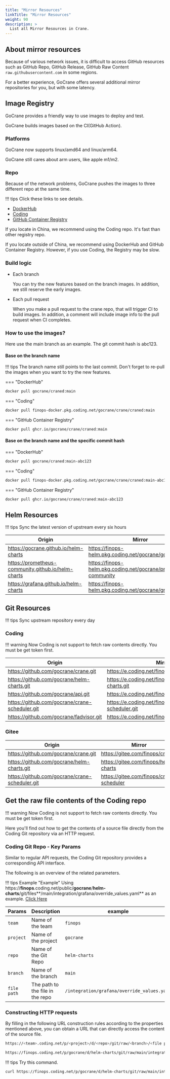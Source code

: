 ```yaml
---
title: "Mirror Resources"
linkTitle: "Mirror Resources"
weight: 90
description: >
  List all Mirror Resources in Crane.
---
```


## About mirror resources

Because of various network issues, it is difficult to access GitHub resources such as GitHub Repo, GitHub Release, GitHub Raw Content `raw.githubusercontent.com` in some regions.

For a better experience, GoCrane offers several additional mirror repositories for you, but with some latency.

## Image Registry

GoCrane provides a friendly way to use images to deploy and test.

GoCrane builds images based on the CI(GitHub Action).

### Platforms

GoCrane now supports linux/amd64 and linux/arm64.

GoCrane still cares about arm users, like apple m1/m2.

### Repo
Because of the network problems, GoCrane pushes the images to three different repo at the same time.

!!! tips
Click these links to see details.
- [DockerHub](https://hub.docker.com/u/gocrane)
- [Coding](https://finops.coding.net/public-artifacts/gocrane/crane/packages)
- [GitHub Container Registry](https://github.com/orgs/gocrane/packages?repo_name=crane)

If you locate in China, we recommend using the Coding repo. It's fast than other registry repo.

If you locate outside of China, we recommend using DockerHub and GitHub Container Registry. However, if you use Coding, the Registry may be slow.

### Build logic

- Each branch

  You can try the new features based on the branch images. In addition, we still reserve the early images.

- Each pull request

  When you make a pull request to the crane repo, that will trigger CI to build images. In addition, a comment will include image info to the pull request when CI completes.

### How to use the images?

Here use the main branch as an example.
The git commit hash is abc123.

#### Base on the branch name

!!! tips
The branch name still points to the last commit. Don't forget to re-pull the images when you want to try the new features.

=== "DockerHub"
```bash
docker pull gocrane/craned:main
```

=== "Coding"
```bash
docker pull finops-docker.pkg.coding.net/gocrane/crane/craned:main
```

=== "GitHub Container Registry"
```bash
docker pull ghcr.io/gocrane/crane/craned:main
```

#### Base on the branch name and the specific commit hash

=== "DockerHub"
```bash
docker pull gocrane/craned:main-abc123
```

=== "Coding"
```bash
docker pull finops-docker.pkg.coding.net/gocrane/crane/craned:main-abc123
```

=== "GitHub Container Registry"
```bash
docker pull ghcr.io/gocrane/crane/craned:main-abc123
```


## Helm Resources

!!! tips
Sync the latest version of upstream every six hours

| Origin                                         | Mirror                                              | Type | Public |
| --------------------------------------------- | --------------------------------------------------------- | ------ | ----- |
| https://gocrane.github.io/helm-charts | https://finops-helm.pkg.coding.net/gocrane/gocrane | Helm | [Public](https://finops.coding.net/public-artifacts/gocrane/gocrane/packages) |
|  https://prometheus-community.github.io/helm-charts  | https://finops-helm.pkg.coding.net/gocrane/prometheus-community    | Helm | [Public](https://finops.coding.net/public-artifacts/gocrane/prometheus-community/packages) |
| https://grafana.github.io/helm-charts      | https://finops-helm.pkg.coding.net/gocrane/grafana      | Helm | [Public](https://finops.coding.net/public-artifacts/gocrane/grafana/packages) |

## Git Resources

!!! tips
Sync upstream repository every day

### Coding

!!! warning
Now Coding is not support to fetch raw contents directly. You must be get token first.

| Origin                                         | Mirror                                              | Type | Public |
| --------------------------------------------- | --------------------------------------------------------- | ------ | ---- |
| https://github.com/gocrane/crane.git | https://e.coding.net/finops/gocrane/crane.git | Git | [Public](https://finops.coding.net/public/gocrane/crane/git/files) |
| https://github.com/gocrane/helm-charts.git | https://e.coding.net/finops/gocrane/helm-charts.git | Git | [Public](https://finops.coding.net/public/gocrane/helm-charts/git/files) |
| https://github.com/gocrane/api.git | https://e.coding.net/finops/gocrane/api.git | Git | [Public](https://finops.coding.net/public/gocrane/api/git/files) |
| https://github.com/gocrane/crane-scheduler.git | https://e.coding.net/finops/gocrane/crane-scheduler.git | Git | [Public](https://finops.coding.net/public/gocrane/crane-scheduler/git/files) |
| https://github.com/gocrane/fadvisor.git | https://e.coding.net/finops/gocrane/fadvisor.git | Git | [Public](https://finops.coding.net/public/gocrane/fadvisor/git/files) |

### Gitee

| Origin                                         | Mirror                                              | Type | Public |
| --------------------------------------------- | --------------------------------------------------------- | ------ | ---- |
| https://github.com/gocrane/crane.git | https://gitee.com/finops/crane | Git | [Public](https://gitee.com/finops/crane) |
| https://github.com/gocrane/helm-charts.git | https://gitee.com/finops/helm-charts | Git | [Public](https://gitee.com/finops/helm-charts) |
| https://github.com/gocrane/crane-scheduler.git | https://gitee.com/finops/crane-scheduler | Git | [Public](https://gitee.com/finops/crane-scheduler) |

## Get the raw file contents of the Coding repo

!!! warning
Now Coding is not support to fetch raw contents directly. You must be get token first.

Here you'll find out how to get the contents of a source file directly from the Coding Git repository via an HTTP request.

### Coding Git Repo - Key Params

Similar to regular API requests, the Coding Git repository provides a corresponding API interface.

The following is an overview of the related parameters.

!!! tips Example "Example"
Using https://**finops**.coding.net/public/**gocrane**/**helm-charts**/git/files**/main/integration/grafana/override_values.yaml** as an example. [Click Here](https://finops.coding.net/public/gocrane/helm-charts/git/files/main/integration/grafana/override_values.yaml)

| Params | Description | example |
| ---- | ---- | ---- |
| `team` | Name of the team | `finops` |
| `project` | Name of the project | `gocrane` |
| `repo` | Name of the Git Repo | `helm-charts` |
| `branch` | Name of the branch | `main` |
| `file path` | The path to the file in the repo | `/integration/grafana/override_values.yaml` |

### Constructing HTTP requests

By filling in the following URL construction rules according to the properties mentioned above, you can obtain a URL that can directly access the content of the source file.

```bash
https://<team>.coding.net/p/<project>/d/<repo>/git/raw/<branch>/<file path>?download=false

https://finops.coding.net/p/gocrane/d/helm-charts/git/raw/main/integration/grafana/override_values.yaml?download=false
```

!!! tips
Try this command.

```bash
curl https://finops.coding.net/p/gocrane/d/helm-charts/git/raw/main/integration/grafana/override_values.yaml?download=false
```
